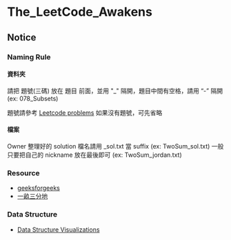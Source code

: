 # The_LeetCode_Awakens

## Notice


### Naming Rule
#### 資料夾
請把 題號(三碼) 放在 題目 前面，並用 "_" 隔開，題目中間有空格，請用 “-” 隔開
(ex: 078_Subsets)

題號請參考 [Leetcode problems](https://leetcode.com/problemset/algorithms/)
如果沒有題號，可先省略

#### 檔案
Owner 整理好的 solution 檔名請用 _sol.txt 當 suffix (ex: TwoSum_sol.txt)
一般只要把自己的 nickname 放在最後即可 (ex: TwoSum_jordan.txt)


### Resource
* [geeksforgeeks](http://www.geeksforgeeks.org/)
* [一畝三分地](https://instant.1point3acres.com/)

### Data Structure
* [Data Structure Visualizations](https://www.cs.usfca.edu/~galles/visualization/Algorithms.html)
